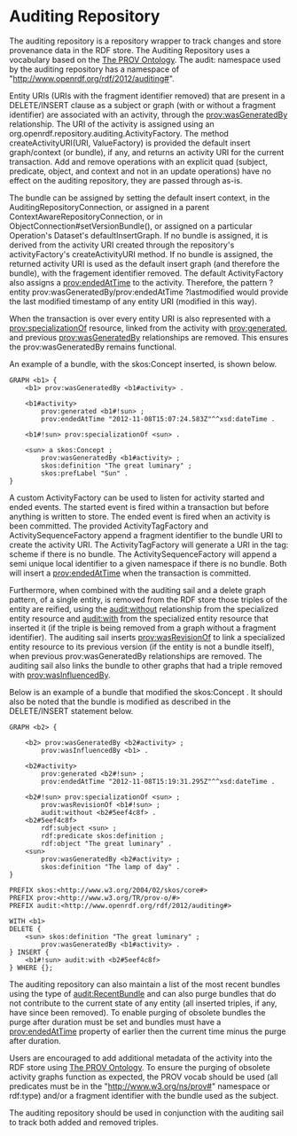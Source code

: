 Auditing Repository
===================

 The auditing repository is a repository wrapper to track changes and store provenance data in the RDF store. The Auditing Repository uses a vocabulary based on the [The PROV Ontology](http://www.w3.org/TR/prov-o/). The audit: namespace used by the auditing repository has a namespace of "http://www.openrdf.org/rdf/2012/auditing#".

 Entity URIs (URIs with the fragment identifier removed) that are present in a DELETE/INSERT clause as a subject or graph (with or without a fragment identifier) are associated with an activity, through the [prov:wasGeneratedBy](http://www.w3.org/TR/prov-o/#wasGeneratedBy) relationship. The URI of the activity is assigned using an org.openrdf.repository.auditing.ActivityFactory. The method createActivityURI(URI, ValueFactory) is provided the default insert graph/context (or bundle), if any, and returns an activity URI for the current transaction. Add and remove operations with an explicit quad (subject, predicate, object, and context and not in an update operations) have no effect on the auditing repository, they are passed through as-is.

 The bundle can be assigned by setting the default insert context, in the AuditingRepositoryConnection, or assigned in a parent ContextAwareRepositoryConnection, or in ObjectConnection#setVersionBundle(), or assigned on a particular Operation's Dataset's defaultInsertGraph. If no bundle is assigned, it is derived from the activity URI created through the repository's activityFactory's createActivityURI method. If no bundle is assigned, the returned activity URI is used as the default insert graph (and therefore the bundle), with the fragement identifier removed. The default ActivityFactory also assigns a [prov:endedAtTime](http://www.w3.org/TR/prov-o/#endedAtTime) to the activity. Therefore, the pattern ?entity prov:wasGeneratedBy/prov:endedAtTime ?lastmodified would provide the last modified timestamp of any entity URI (modified in this way).

 When the transaction is over every entity URI is also represented with a [prov:specializationOf](http://www.w3.org/TR/prov-o/#specializationOf) resource, linked from the activity with [prov:generated](http://www.w3.org/TR/prov-o/#generated), and previous [prov:wasGeneratedBy](http://www.w3.org/TR/prov-o/#wasGeneratedBy) relationships are removed. This ensures the prov:wasGeneratedBy remains functional.

 An example of a bundle, with the skos:Concept <sun> inserted, is shown below.

    GRAPH <b1> {
        <b1> prov:wasGeneratedBy <b1#activity> .
    
        <b1#activity>
            prov:generated <b1#!sun> ;
            prov:endedAtTime "2012-11-08T15:07:24.583Z"^^xsd:dateTime .
    
        <b1#!sun> prov:specializationOf <sun> .
    
        <sun> a skos:Concept ;
            prov:wasGeneratedBy <b1#activity> ;
            skos:definition "The great luminary" ;
            skos:prefLabel "Sun" .
    }

 A custom ActivityFactory can be used to listen for activity started and ended events. The started event is fired within a transaction but before anything is written to store. The ended event is fired when an activity is been committed. The provided ActivityTagFactory and ActivitySequenceFactory append a fragment identifier to the bundle URI to create the activity URI. The ActivityTagFactory will generate a URI in the tag: scheme if there is no bundle. The ActivitySequenceFactory will append a semi unique local identifier to a given namespace if there is no bundle. Both will insert a [prov:endedAtTime](http://www.w3.org/TR/prov-o/#endedAtTime) when the transaction is committed.

 Furthermore, when combined with the auditing sail and a delete graph pattern, of a single entity, is removed from the RDF store those triples of the entity are reified, using the [audit:without](http://www.openrdf.org/rdf/2012/auditing#without) relationship from the specialized entity resource and [audit:with](http://www.openrdf.org/rdf/2012/auditing#with) from the specialized entity resource that inserted it (if the triple is being removed from a graph without a fragment identifier). The auditing sail inserts [prov:wasRevisionOf](http://www.w3.org/TR/prov-o/#wasRevisionOf) to link a specialized entity resource to its previous version (if the entity is not a bundle itself), when previous prov:wasGeneratedBy relationships are removed. The auditing sail also links the bundle to other graphs that had a triple removed with [prov:wasInfluencedBy](http://www.w3.org/TR/prov-o/#wasInfluencedBy).

 Below is an example of a bundle that modified the skos:Concept <sun>. It should also be noted that the bundle <b1> is modified as described in the DELETE/INSERT statement below.

    GRAPH <b2> {
    
        <b2> prov:wasGeneratedBy <b2#activity> ;
            prov:wasInfluencedBy <b1> .
    
        <b2#activity>
            prov:generated <b2#!sun> ;
            prov:endedAtTime "2012-11-08T15:19:31.295Z"^^xsd:dateTime .
    
        <b2#!sun> prov:specializationOf <sun> ;
            prov:wasRevisionOf <b1#!sun> ;
            audit:without <b2#5eef4c8f> .
        <b2#5eef4c8f>
            rdf:subject <sun> ;
            rdf:predicate skos:definition ;
            rdf:object "The great luminary" .
        <sun>
            prov:wasGeneratedBy <b2#activity> ;
            skos:definition "The lamp of day" .
    }

    PREFIX skos:<http://www.w3.org/2004/02/skos/core#>
    PREFIX prov:<http://www.w3.org/TR/prov-o/#>
    PREFIX audit:<http://www.openrdf.org/rdf/2012/auditing#>
    
    WITH <b1>
    DELETE {
        <sun> skos:definition "The great luminary" ;
            prov:wasGeneratedBy <b1#activity> .
    } INSERT {
        <b1#!sun> audit:with <b2#5eef4c8f>
    } WHERE {};

 The auditing repository can also maintain a list of the most recent bundles using the type of [audit:RecentBundle](http://www.openrdf.org/rdf/2012/auditing#RecentBundle) and can also purge bundles that do not contribute to the current state of any entity (all inserted triples, if any, have since been removed). To enable purging of obsolete bundles the purge after duration must be set and bundles must have a [prov:endedAtTime](http://www.w3.org/TR/prov-o/#endedAtTime) property of earlier then the current time minus the purge after duration.

 Users are encouraged to add additional metadata of the activity into the RDF store using [The PROV Ontology](http://www.w3.org/TR/prov-o/). To ensure the purging of obsolete activity graphs function as expected, the PROV vocab should be used (all predicates must be in the "http://www.w3.org/ns/prov#" namespace or rdf:type) and/or a fragment identifier with the bundle used as the subject.

 The auditing repository should be used in conjunction with the auditing sail to track both added and removed triples.

